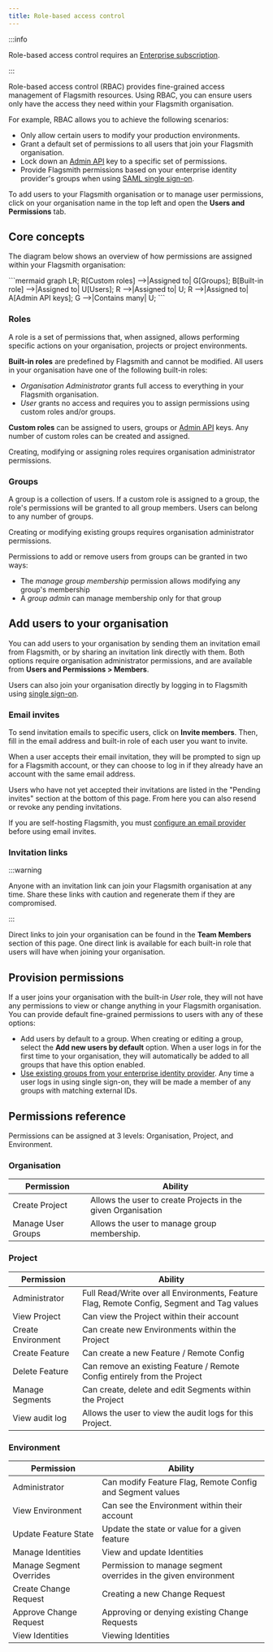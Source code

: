 ```yaml
---
title: Role-based access control
---
```


:::info

Role-based access control requires an [Enterprise subscription](https://www.flagsmith.com/pricing).

:::

Role-based access control (RBAC) provides fine-grained access management of Flagsmith resources. Using RBAC, you can
ensure users only have the access they need within your Flagsmith organisation.

For example, RBAC allows you to achieve the following scenarios:

- Only allow certain users to modify your production environments.
- Grant a default set of permissions to all users that join your Flagsmith organisation.
- Lock down an [Admin API](/clients/rest/#private-admin-api-endpoints) key to a specific set of permissions.
- Provide Flagsmith permissions based on your enterprise identity provider's groups when using
  [SAML single sign-on](/system-administration/authentication/SAML/).

To add users to your Flagsmith organisation or to manage user permissions, click on your organisation name in the top
left and open the **Users and Permissions** tab.

## Core concepts

The diagram below shows an overview of how permissions are assigned within your Flagsmith organisation:

<div style={{textAlign: 'center'}}>
```mermaid
graph LR;
    R[Custom roles] -->|Assigned to| G[Groups];
    B[Built-in role] -->|Assigned to| U[Users];
    R -->|Assigned to| U;
    R -->|Assigned to| A[Admin API keys];
    G -->|Contains many| U;
```

</div>

### Roles

A role is a set of permissions that, when assigned, allows performing specific actions on your organisation, projects or
project environments.

**Built-in roles** are predefined by Flagsmith and cannot be modified. All users in your organisation have one of the
following built-in roles:

- _Organisation Administrator_ grants full access to everything in your Flagsmith organisation.
- _User_ grants no access and requires you to assign permissions using custom roles and/or groups.

**Custom roles** can be assigned to users, groups or [Admin API](/clients/rest/#private-admin-api-endpoints) keys. Any
number of custom roles can be created and assigned.

Creating, modifying or assigning roles requires organisation administrator permissions.

### Groups

A group is a collection of users. If a custom role is assigned to a group, the role's permissions will be granted to all
group members. Users can belong to any number of groups.

Creating or modifying existing groups requires organisation administrator permissions.

Permissions to add or remove users from groups can be granted in two ways:

- The _manage group membership_ permission allows modifying any group's membership
- A _group admin_ can manage membership only for that group

## Add users to your organisation

You can add users to your organisation by sending them an invitation email from Flagsmith, or by sharing an invitation
link directly with them. Both options require organisation administrator permissions, and are available from **Users and
Permissions > Members**.

Users can also join your organisation directly by logging in to Flagsmith using
[single sign-on](/system-administration/authentication/SAML/).

### Email invites

To send invitation emails to specific users, click on **Invite members**. Then, fill in the email address and built-in
role of each user you want to invite.

When a user accepts their email invitation, they will be prompted to sign up for a Flagsmith account, or they can choose
to log in if they already have an account with the same email address.

Users who have not yet accepted their invitations are listed in the "Pending invites" section at the bottom of this
page. From here you can also resend or revoke any pending invitations.

If you are self-hosting Flagsmith, you must
[configure an email provider](/deployment/hosting/locally-api#email-environment-variables) before using email invites.

### Invitation links

:::warning

Anyone with an invitation link can join your Flagsmith organisation at any time. Share these links with caution and
regenerate them if they are compromised.

:::

Direct links to join your organisation can be found in the **Team Members** section of this page. One direct link is
available for each built-in role that users will have when joining your organisation.

## Provision permissions

If a user joins your organisation with the built-in _User_ role, they will not have any permissions to view or change
anything in your Flagsmith organisation. You can provide default fine-grained permissions to users with any of these
options:

- Add users by default to a group. When creating or editing a group, select the **Add new users by default** option.
  When a user logs in for the first time to your organisation, they will automatically be added to all groups that have
  this option enabled.
- [Use existing groups from your enterprise identity provider](/system-administration/authentication/SAML/#using-groups-from-your-saml-idp).
  Any time a user logs in using single sign-on, they will be made a member of any groups with matching external IDs.

## Permissions reference

Permissions can be assigned at 3 levels: Organisation, Project, and Environment.

### Organisation

| **Permission**     | **Ability**                                                  |
| ------------------ | ------------------------------------------------------------ |
| Create Project     | Allows the user to create Projects in the given Organisation |
| Manage User Groups | Allows the user to manage group membership.                  |

### Project

| **Permission**     | **Ability**                                                                                |
| ------------------ | ------------------------------------------------------------------------------------------ |
| Administrator      | Full Read/Write over all Environments, Feature Flag, Remote Config, Segment and Tag values |
| View Project       | Can view the Project within their account                                                  |
| Create Environment | Can create new Environments within the Project                                             |
| Create Feature     | Can create a new Feature / Remote Config                                                   |
| Delete Feature     | Can remove an existing Feature / Remote Config entirely from the Project                   |
| Manage Segments    | Can create, delete and edit Segments within the Project                                    |
| View audit log     | Allows the user to view the audit logs for this Project.                                   |

### Environment

| **Permission**           | **Ability**                                                     |
| ------------------------ | --------------------------------------------------------------- |
| Administrator            | Can modify Feature Flag, Remote Config and Segment values       |
| View Environment         | Can see the Environment within their account                    |
| Update Feature State     | Update the state or value for a given feature                   |
| Manage Identities        | View and update Identities                                      |
| Manage Segment Overrides | Permission to manage segment overrides in the given environment |
| Create Change Request    | Creating a new Change Request                                   |
| Approve Change Request   | Approving or denying existing Change Requests                   |
| View Identities          | Viewing Identities                                              |
